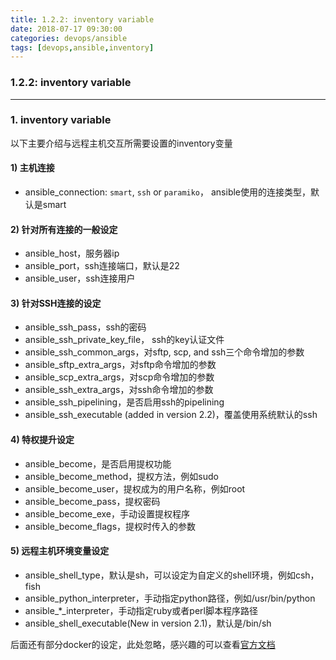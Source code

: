 ```yaml
---
title: 1.2.2: inventory variable
date: 2018-07-17 09:30:00
categories: devops/ansible
tags: [devops,ansible,inventory]
---
```

### 1.2.2: inventory variable

---

### 1. inventory variable
以下主要介绍与远程主机交互所需要设置的inventory变量

#### 1) 主机连接
- ansible_connection: `smart`, `ssh` or `paramiko`， ansible使用的连接类型，默认是smart

#### 2) 针对所有连接的一般设定
- ansible_host，服务器ip
- ansible_port，ssh连接端口，默认是22
- ansible_user，ssh连接用户

#### 3) 针对SSH连接的设定
- ansible_ssh_pass，ssh的密码
- ansible_ssh_private_key_file， ssh的key认证文件
- ansible_ssh_common_args，对sftp, scp, and ssh三个命令增加的参数
- ansible_sftp_extra_args，对sftp命令增加的参数
- ansible_scp_extra_args，对scp命令增加的参数
- ansible_ssh_extra_args，对ssh命令增加的参数
- ansible_ssh_pipelining，是否启用ssh的pipelining
- ansible_ssh_executable (added in version 2.2)，覆盖使用系统默认的ssh

#### 4) 特权提升设定
- ansible_become，是否启用提权功能
- ansible_become_method，提权方法，例如sudo
- ansible_become_user，提权成为的用户名称，例如root
- ansible_become_pass，提权密码
- ansible_become_exe，手动设置提权程序
- ansible_become_flags，提权时传入的参数

#### 5) 远程主机环境变量设定
- ansible_shell_type，默认是sh，可以设定为自定义的shell环境，例如csh，fish
- ansible_python_interpreter，手动指定python路径，例如/usr/bin/python
- ansible_*_interpreter，手动指定ruby或者perl脚本程序路径
- ansible_shell_executable(New in version 2.1)，默认是/bin/sh

后面还有部分docker的设定，此处忽略，感兴趣的可以查看[官方文档](https://docs.ansible.com/ansible/latest/user_guide/intro_inventory.html#list-of-behavioral-inventory-parameters)